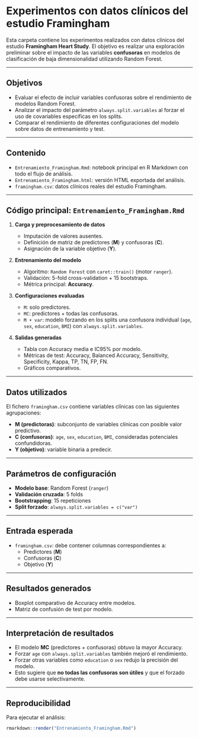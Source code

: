 # Experimentos con datos clínicos del estudio Framingham

Esta carpeta contiene los experimentos realizados con datos clínicos del estudio **Framingham Heart Study**. El objetivo es realizar una exploración preliminar sobre el impacto de las variables **confusoras** en modelos de clasificación de baja dimensionalidad utilizando Random Forest.

---

## Objetivos

- Evaluar el efecto de incluir variables confusoras sobre el rendimiento de modelos Random Forest.
- Analizar el impacto del parámetro `always.split.variables` al forzar el uso de covariables específicas en los splits.
- Comparar el rendimiento de diferentes configuraciones del modelo sobre datos de entrenamiento y test.

---

## Contenido

- `Entrenamiento_Framingham.Rmd`: notebook principal en R Markdown con todo el flujo de análisis.
- `Entrenamiento_Framingham.html`: versión HTML exportada del análisis.
- `framingham.csv`: datos clínicos reales del estudio Framingham.

---

## Código principal: `Entrenamiento_Framingham.Rmd`

1. **Carga y preprocesamiento de datos**
   - Imputación de valores ausentes.
   - Definición de matriz de predictores (**M**) y confusoras (**C**).
   - Asignación de la variable objetivo (**Y**).

2. **Entrenamiento del modelo**
   - Algoritmo: `Random Forest` con `caret::train()` (motor `ranger`).
   - Validación: 5-fold cross-validation + 15 bootstraps.
   - Métrica principal: **Accuracy**.

3. **Configuraciones evaluadas**
   - `M`: solo predictores.
   - `MC`: predictores + todas las confusoras.
   - `M + var`: modelo forzando en los splits una confusora individual (`age`, `sex`, `education`, `BMI`) con `always.split.variables`.

4. **Salidas generadas**
   - Tabla con Accuracy media e IC95% por modelo.
   - Métricas de test: Accuracy, Balanced Accuracy, Sensitivity, Specificity, Kappa, TP, TN, FP, FN.
   - Gráficos comparativos.

---

## Datos utilizados

El fichero `framingham.csv` contiene variables clínicas con las siguientes agrupaciones:

- **M (predictoras)**: subconjunto de variables clínicas con posible valor predictivo.
- **C (confusoras)**: `age`, `sex`, `education`, `BMI`, consideradas potenciales confundidoras.
- **Y (objetivo)**: variable binaria a predecir.

---

## Parámetros de configuración

- **Modelo base**: Random Forest (`ranger`)
- **Validación cruzada**: 5 folds
- **Bootstrapping**: 15 repeticiones
- **Split forzado**: `always.split.variables = c("var")`

---

## Entrada esperada

- `framingham.csv`: debe contener columnas correspondientes a:
  - Predictores (**M**)
  - Confusoras (**C**)
  - Objetivo (**Y**)

---

## Resultados generados

- Boxplot comparativo de Accuracy entre modelos.
- Matriz de confusión de test por modelo.

---

## Interpretación de resultados

- El modelo **MC** (predictores + confusoras) obtuvo la mayor Accuracy.
- Forzar `age` con `always.split.variables` también mejoró el rendimiento.
- Forzar otras variables como `education` o `sex` redujo la precisión del modelo.
- Esto sugiere que **no todas las confusoras son útiles** y que el forzado debe usarse selectivamente.

---

## Reproducibilidad

Para ejecutar el análisis:

```r
rmarkdown::render("Entrenamiento_Framingham.Rmd")

